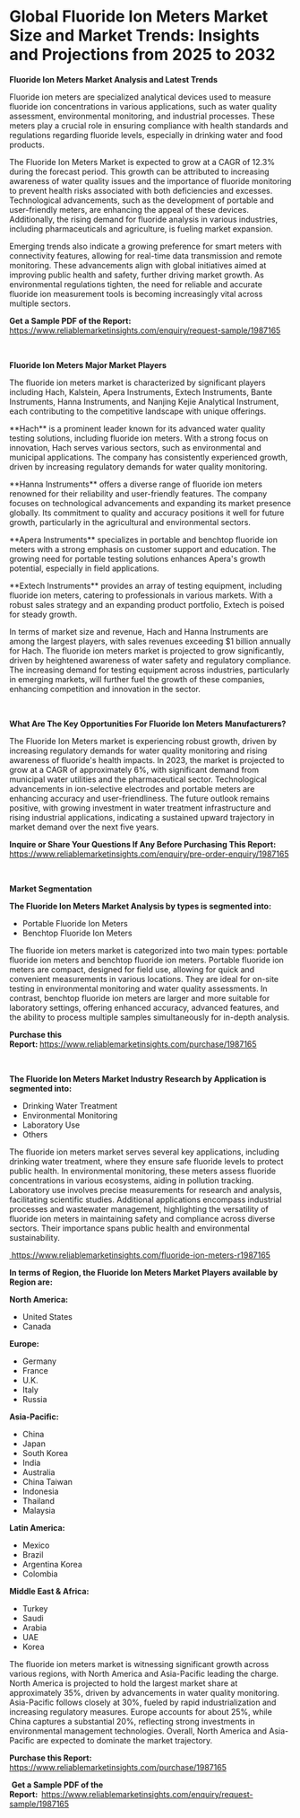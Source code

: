 <p><h1>Global Fluoride Ion Meters Market Size and Market Trends: Insights and Projections from 2025 to 2032</h1></p><p><strong>Fluoride Ion Meters Market Analysis and Latest Trends</strong></p>
<p><p>Fluoride ion meters are specialized analytical devices used to measure fluoride ion concentrations in various applications, such as water quality assessment, environmental monitoring, and industrial processes. These meters play a crucial role in ensuring compliance with health standards and regulations regarding fluoride levels, especially in drinking water and food products.</p><p>The Fluoride Ion Meters Market is expected to grow at a CAGR of 12.3% during the forecast period. This growth can be attributed to increasing awareness of water quality issues and the importance of fluoride monitoring to prevent health risks associated with both deficiencies and excesses. Technological advancements, such as the development of portable and user-friendly meters, are enhancing the appeal of these devices. Additionally, the rising demand for fluoride analysis in various industries, including pharmaceuticals and agriculture, is fueling market expansion.</p><p>Emerging trends also indicate a growing preference for smart meters with connectivity features, allowing for real-time data transmission and remote monitoring. These advancements align with global initiatives aimed at improving public health and safety, further driving market growth. As environmental regulations tighten, the need for reliable and accurate fluoride ion measurement tools is becoming increasingly vital across multiple sectors.</p></p>
<p><strong>Get a Sample PDF of the Report:&nbsp;</strong> <a href="https://www.reliablemarketinsights.com/enquiry/request-sample/1987165?utm_campaign=3007&utm_medium=2&utm_source=Github&utm_content=ia&utm_term=12042025&utm_id=fluoride-ion-meters">https://www.reliablemarketinsights.com/enquiry/request-sample/1987165</a></p>
<p>&nbsp;</p>
<p><strong>Fluoride Ion Meters Major Market Players</strong></p>
<p><p>The fluoride ion meters market is characterized by significant players including Hach, Kalstein, Apera Instruments, Extech Instruments, Bante Instruments, Hanna Instruments, and Nanjing Kejie Analytical Instrument, each contributing to the competitive landscape with unique offerings.</p><p>**Hach** is a prominent leader known for its advanced water quality testing solutions, including fluoride ion meters. With a strong focus on innovation, Hach serves various sectors, such as environmental and municipal applications. The company has consistently experienced growth, driven by increasing regulatory demands for water quality monitoring.</p><p>**Hanna Instruments** offers a diverse range of fluoride ion meters renowned for their reliability and user-friendly features. The company focuses on technological advancements and expanding its market presence globally. Its commitment to quality and accuracy positions it well for future growth, particularly in the agricultural and environmental sectors.</p><p>**Apera Instruments** specializes in portable and benchtop fluoride ion meters with a strong emphasis on customer support and education. The growing need for portable testing solutions enhances Apera's growth potential, especially in field applications. </p><p>**Extech Instruments** provides an array of testing equipment, including fluoride ion meters, catering to professionals in various markets. With a robust sales strategy and an expanding product portfolio, Extech is poised for steady growth.</p><p>In terms of market size and revenue, Hach and Hanna Instruments are among the largest players, with sales revenues exceeding $1 billion annually for Hach. The fluoride ion meters market is projected to grow significantly, driven by heightened awareness of water safety and regulatory compliance. The increasing demand for testing equipment across industries, particularly in emerging markets, will further fuel the growth of these companies, enhancing competition and innovation in the sector.</p></p>
<p>&nbsp;</p>
<p><strong>What Are The Key Opportunities For Fluoride Ion Meters Manufacturers?</strong></p>
<p><p>The Fluoride Ion Meters market is experiencing robust growth, driven by increasing regulatory demands for water quality monitoring and rising awareness of fluoride's health impacts. In 2023, the market is projected to grow at a CAGR of approximately 6%, with significant demand from municipal water utilities and the pharmaceutical sector. Technological advancements in ion-selective electrodes and portable meters are enhancing accuracy and user-friendliness. The future outlook remains positive, with growing investment in water treatment infrastructure and rising industrial applications, indicating a sustained upward trajectory in market demand over the next five years.</p></p>
<p><strong>Inquire or Share Your Questions If Any Before Purchasing This Report:</strong> <a href="https://www.reliablemarketinsights.com/enquiry/pre-order-enquiry/1987165?utm_campaign=3007&utm_medium=2&utm_source=Github&utm_content=ia&utm_term=12042025&utm_id=fluoride-ion-meters">https://www.reliablemarketinsights.com/enquiry/pre-order-enquiry/1987165</a></p>
<p>&nbsp;</p>
<p><strong>Market Segmentation</strong></p>
<p><strong>The Fluoride Ion Meters Market Analysis by types is segmented into:</strong></p>
<p><ul><li>Portable Fluoride Ion Meters</li><li>Benchtop Fluoride Ion Meters</li></ul></p>
<p><p>The fluoride ion meters market is categorized into two main types: portable fluoride ion meters and benchtop fluoride ion meters. Portable fluoride ion meters are compact, designed for field use, allowing for quick and convenient measurements in various locations. They are ideal for on-site testing in environmental monitoring and water quality assessments. In contrast, benchtop fluoride ion meters are larger and more suitable for laboratory settings, offering enhanced accuracy, advanced features, and the ability to process multiple samples simultaneously for in-depth analysis.</p></p>
<p><strong>Purchase this Report:&nbsp;</strong><a href="https://www.reliablemarketinsights.com/purchase/1987165?utm_campaign=3007&utm_medium=2&utm_source=Github&utm_content=ia&utm_term=12042025&utm_id=fluoride-ion-meters">https://www.reliablemarketinsights.com/purchase/1987165</a></p>
<p>&nbsp;</p>
<p><strong>The Fluoride Ion Meters Market Industry Research by Application is segmented into:</strong></p>
<p><ul><li>Drinking Water Treatment</li><li>Environmental Monitoring</li><li>Laboratory Use</li><li>Others</li></ul></p>
<p><p>The fluoride ion meters market serves several key applications, including drinking water treatment, where they ensure safe fluoride levels to protect public health. In environmental monitoring, these meters assess fluoride concentrations in various ecosystems, aiding in pollution tracking. Laboratory use involves precise measurements for research and analysis, facilitating scientific studies. Additional applications encompass industrial processes and wastewater management, highlighting the versatility of fluoride ion meters in maintaining safety and compliance across diverse sectors. Their importance spans public health and environmental sustainability.</p></p>
<p><a href="https://www.reliablemarketinsights.com/fluoride-ion-meters-r1987165?utm_campaign=3007&utm_medium=2&utm_source=Github&utm_content=ia&utm_term=12042025&utm_id=fluoride-ion-meters">&nbsp;https://www.reliablemarketinsights.com/fluoride-ion-meters-r1987165</a></p>
<p><strong>In terms of Region, the Fluoride Ion Meters Market Players available by Region are:</strong></p>
<p>
    <p> <strong> North America: </strong>
        <ul>
            <li>United States</li>
            <li>Canada</li>
        </ul>
        </p> 
    <p> <strong> Europe: </strong>
        <ul>
            <li>Germany</li>
            <li>France</li>
            <li>U.K.</li>
            <li>Italy</li>
            <li>Russia</li>
        </ul>
        </p> 
    <p> <strong> Asia-Pacific: </strong>
        <ul>
            <li>China</li>
            <li>Japan</li>
            <li>South Korea</li>
            <li>India</li>
            <li>Australia</li>
            <li>China Taiwan</li>
            <li>Indonesia</li>
            <li>Thailand</li>
            <li>Malaysia</li>
        </ul>
        </p> 
    <p> <strong> Latin America: </strong>
        <ul>
            <li>Mexico</li>
            <li>Brazil</li>
            <li>Argentina Korea</li>
            <li>Colombia</li>
        </ul>
        </p> 
    <p> <strong> Middle East & Africa: </strong>
        <ul>
            <li>Turkey</li>
            <li>Saudi</li>
            <li>Arabia</li>
            <li>UAE</li>
            <li>Korea</li>
        </ul>
    </p>
    </p>
<p><p>The fluoride ion meters market is witnessing significant growth across various regions, with North America and Asia-Pacific leading the charge. North America is projected to hold the largest market share at approximately 35%, driven by advancements in water quality monitoring. Asia-Pacific follows closely at 30%, fueled by rapid industrialization and increasing regulatory measures. Europe accounts for about 25%, while China captures a substantial 20%, reflecting strong investments in environmental management technologies. Overall, North America and Asia-Pacific are expected to dominate the market trajectory.</p></p>
<p><strong>Purchase this Report: </strong><a href="https://www.reliablemarketinsights.com/purchase/1987165?utm_campaign=3007&utm_medium=2&utm_source=Github&utm_content=ia&utm_term=12042025&utm_id=fluoride-ion-meters">https://www.reliablemarketinsights.com/purchase/1987165</a></p>
<p>&nbsp;<strong>Get a Sample PDF of the Report:&nbsp;&nbsp;</strong><a href="https://www.reliablemarketinsights.com/enquiry/request-sample/1987165?utm_campaign=3007&utm_medium=2&utm_source=Github&utm_content=ia&utm_term=12042025&utm_id=fluoride-ion-meters">https://www.reliablemarketinsights.com/enquiry/request-sample/1987165</a></p>
<p><strong></strong></p>
<p><p></p><p></p><p></p></p>
